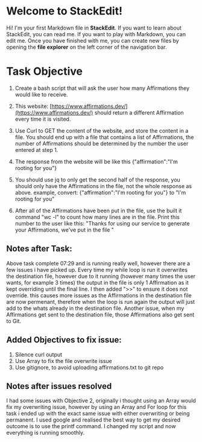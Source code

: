 # Welcome to StackEdit!

Hi! I'm your first Markdown file in **StackEdit**. If you want to learn about StackEdit, you can read me. If you want to play with Markdown, you can edit me. Once you have finished with me, you can create new files by opening the **file explorer** on the left corner of the navigation bar.


# Task Objective

1. Create a bash script that will ask the user how many Affirmations they would like to receive.

2. This website: [https://www.affirmations.dev/](https://www.affirmations.dev/) should return a different Affirmation every time it is visited. 

3. Use Curl to GET the content of the website, and store the content in a file. You should end up with a file that contains a list of Affirmations, 
the number of Affirmations should be determined by the number the user entered at step 1.

4. The response from the website will be like this {"affirmation":"I'm rooting for you"}

5. You should use jq to only get the second half of the response, you should only have the Affirmations in the file, not the whole response as above. 
example, convert: {"affirmation":"I'm rooting for you"} to "I'm rooting for you"

6. After all of the Affirmations have been put in the file, use the built it command "wc -l" to count how many lines are in the file. Print this number 
to the user like this: "Thanks for using our service to generate your Affirmations, we've put <NUMBER OF AFFIRMATIONS> in the file <FILENAME>"


## Notes after Task:
Above task complete 07:29 and is running really well, however there are a few issues i have picked up. 
Every time my while loop is run it overwrites the destination file, however due to it running (however many times the user wants, for example 3 times) the 
output in the file is only 1 Affirmation as it kept overriding until the final line. I then added ">>" to ensure it does not override. this causes more
issues as the Affirmations in the destination file are now permenant, therefore when the loop is run again the output will just add to the whats already in 
the destination file. Another issue, when my Affirmations get sent to the destination file, those Affirmations also get sent to Git. 


## Added Objectives to fix issue:
1. Silence curl output
2. Use Array to fix the file overwrite issue
3. Use gitignore, to avoid uploading affirmations.txt to git repo

## Notes after issues resolved 

I had some issues with Objective 2, originally i thought using an Array would fix my overwriting issue, however by using an Array and For loop for this task i ended up with the exact same issue with either overwriting or being permanent. I used google and realised the best way to get my desired outcome is to use the printf command. I changed my script and now everything is running smoothly. 